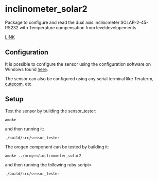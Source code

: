 inclinometer_solar2
=============
Package to configure and read the dual axis inclinometer SOLAR-2-45-RS232 with Temperature compensation from leveldevelopements.

[LINK](https://www.leveldevelopments.com/products/inclinometers/inclinometer-sensors/solar-2-45-2-rs232-dual-axis-inclinometer-45-rs232-interface-with-temperature-compensation/)

Configuration
-------------
It is possible to configure the sensor using the configuration software on Windows found [here](https://www.leveldevelopments.com/wp/wp-content/uploads/software/Inclinometer_App.zip).

The sensor can also be configured using any serial terminal like Teraterm, 
[cutecom](http://cutecom.sourceforge.net/), etc.


Setup
-----
Test the sensor by building the sensor_tester:

```amake```

and then running it:

```./build/src/sensor_tester```

The orogen component can be tested by building it:

```amake ../orogen/inclinometer_solar2```

and then running the following ruby script>

```./build/src/sensor_tester```

<!-- 
License
-------
dummy-license

Installation
------------
The easiest way to build and install this package is to use Rock's build system.
See [this page](http://rock-robotics.org/stable/documentation/installation.html)
on how to install Rock.

However, if you feel that it's too heavy for your needs, Rock aims at having
most of its "library" packages (such as this one) to follow best practices. See
[this page](http://rock-robotics.org/stable/documentation/packages/outside_of_rock.html)
for installation instructions outside of Rock.

Rock CMake Macros
-----------------

This package uses a set of CMake helper shipped as the Rock CMake macros.
Documentations is available on [this page](http://rock-robotics.org/stable/documentation/packages/cmake_macros.html).

Rock Standard Layout
--------------------

This directory structure follows some simple rules, to allow for generic build
processes and simplify reuse of this project. Following these rules ensures that
the Rock CMake macros automatically handle the project's build process and
install setup properly.

### Folder Structure

| directory         |       purpose                                                        |
| ----------------- | ------------------------------------------------------               |
| src/              | Contains all header (*.h/*.hpp) and source files                     |
| build/ *          | The target directory for the build process, temporary content        |
| bindings/         | Language bindings for this package, e.g. put into subfolders such as |
| ruby/             | Ruby language bindings                                               |
| viz/              | Source files for a vizkit plugin / widget related to this library    |
| resources/        | General resources such as images that are needed by the program      |
| configuration/    | Configuration files for running the program                          |
| external/         | When including software that needs a non standard installation process, or one that can be easily embedded include the external software directly here |
| doc/              | should contain the existing doxygen file: doxygen.conf               |
 -->